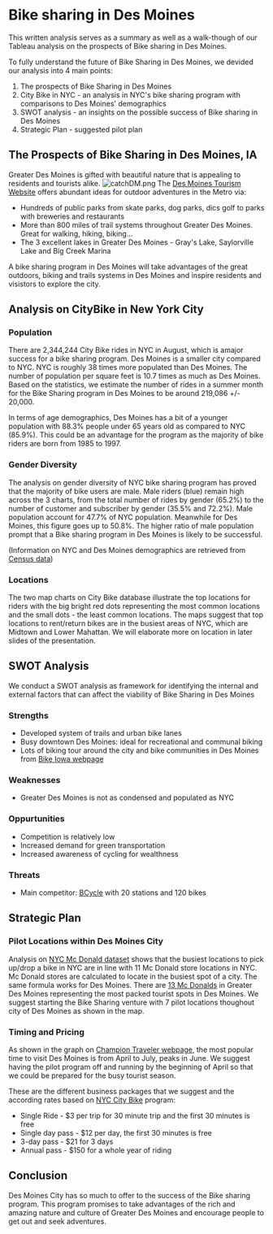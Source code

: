 # Bike sharing in Des Moines
This written analysis serves as a summary as well as a walk-though of our Tableau analysis on the prospects of Bike sharing in Des Moines.

To fully understand the future of Bike Sharing in Des Moines, we devided our analysis into 4 main points:

1. The prospects of Bike Sharing in Des Moines
2. City Bike in NYC - an analysis in NYC's bike sharing program with comparisons to Des Moines' demographics
3. SWOT analysis - an insights on the possible success of Bike sharing in Des Moines
4. Strategic Plan - suggested pilot plan

## The Prospects of Bike Sharing in Des Moines, IA
Greater Des Moines is gifted with beautiful nature that is appealing to residents and tourists alike.
![catchDM.png](https://github.com/Thinguyen23/Thi_Bikesharing/blob/master/catchDM.png)
The [Des Moines Tourism Website](https://www.catchdesmoines.com/things-to-do/outdoor/) offers abundant ideas for outdoor adventures in the Metro via:

* Hundreds of public parks from skate parks, dog parks, dics golf to parks with breweries and restaurants
*  More than 800 miles of trail systems throughout Greater Des Moines. Great for walking, hiking, biking...
* The 3 excellent lakes in Greater Des Moines - Gray's Lake, Saylorville Lake and Big Creek Marina

A bike sharing program in Des Moines will take advantages of the great outdoors, biking and trails systems in Des Moines and inspire residents and visistors to explore the city.

## Analysis on CityBike in New York City
### Population
There are 2,344,244 City Bike rides in NYC in August, which is amajor success for a bike sharing program. Des Moines is a smaller city compared to NYC. NYC is roughly 38 times more populated than Des Moines. The number of population per square feet is 10.7 times as much as Des Moines. Based on the statistics, we estimate the number of rides in a summer month for the Bike Sharing program in Des Moines to be around 219,086 +/- 20,000.

In terms of age demographics, Des Moines has a bit of a younger population with 88.3% people under 65 years old as compared to NYC (85.9%). This could be an advantage for the program as the majority of bike riders are born from 1985 to 1997.


### Gender Diversity
The analysis on gender diversity of NYC bike sharing program has proved that the majority of bike users are male. Male riders (blue) remain high across the 3 charts, from the total number of rides by gender (65.2%) to the number of customer and subscriber by gender (35.5% and 72.2%).
Male population account for 47.7% of NYC population. Meanwhile for Des Moines, this figure goes up to 50.8%. The higher ratio of male population prompt that a Bike sharing program in Des Moines is likely to be successful. 

(Information on NYC and Des Moines demographics are retrieved from [Census data](https://www.census.gov/quickfacts/desmoinescityiowa))

### Locations
The two map charts on City Bike database illustrate the top locations for riders with the big bright red dots representing the most common locations and the small dots - the least common locations.  The maps suggest that top locations to rent/return bikes are in the busiest areas of NYC, which are Midtown and Lower Mahattan. We will elaborate more on location in later slides of the presentation. 
## SWOT Analysis
We conduct a SWOT analysis as framework for identifying the internal and external factors that can affect the viability of Bike Sharing in Des Moines 
### Strengths
- Developed system of trails and urban bike lanes
- Busy downtown Des Moines: ideal for recreational and communal biking
- Lots of biking tour around the city and bike communities in Des Moines from [Bike Iowa webpage](https://www.bikeiowa.com/)
### Weaknesses
- Greater Des Moines is not as condensed and populated as NYC
### Oppurtunities
- Competition is relatively low
- Increased demand for green transportation
- Increased awareness of cycling for wealthness
### Threats
- Main competitor: [BCycle](https://desmoines.bcycle.com/) with 20 stations and 120 bikes
## Strategic Plan
### Pilot Locations within Des Moines City
Analysis on [NYC Mc Donald dataset](https://github.com/Thinguyen23/Thi_Bikesharing/blob/master/ny_mcdonalds.csv) shows that the busiest locations to pick up/drop a bike in NYC are in line with 11 Mc Donald store locations in NYC. Mc Donald stores are calculated to locate in the busiest spot of a city. The same formula works for Des Moines. There are [13 Mc Donalds](https://github.com/Thinguyen23/Thi_Bikesharing/blob/master/ia_mcdonalds.csv) in Greater Des Moines representing the most packed tourist spots in Des Moines. We suggest starting the Bike Sharing venture with 7 pilot locations thoughout city of Des Moines as shown in the map.

### Timing and Pricing

As shown in the graph on [Champion Traveler webpage](https://championtraveler.com/dates/best-time-to-visit-des-moines-ia-us/), the most popular time to visit Des Moines is from April to July, peaks in June. We suggest having the pilot program off and running by the beginning of April so that we could be prepared for the busy tourist season.

These are the different business packages that we suggest and the according rates based on [NYC City Bike](https://www.citibikenyc.com/pricing) program:
- Single Ride - $3 per trip for 30 minute trip and the first 30 minutes is free
- Single day pass - $12 per day, the first 30 minutes is free
- 3-day pass - $21 for 3 days
- Annual pass - $150 for a whole year of riding

## Conclusion
Des Moines City has so much to offer to the success of the Bike sharing program. This program promises to take advantages of the rich and amazing nature and culture of Greater Des Moines and encourage people to get out and seek adventures.
